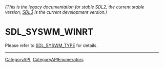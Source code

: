 ###### (This is the legacy documentation for stable SDL2, the current stable version; [SDL3](https://wiki.libsdl.org/SDL3/) is the current development version.)
# SDL_SYSWM_WINRT

Please refer to [SDL_SYSWM_TYPE](SDL_SYSWM_TYPE) for details.

----
[CategoryAPI](CategoryAPI), [CategoryAPIEnumerators](CategoryAPIEnumerators)


